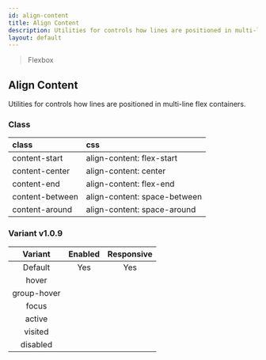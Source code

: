 ```yaml
---
id: align-content
title: Align Content
description: Utilities for controls how lines are positioned in multi-line flex containers.
layout: default
---
```


> Flexbox

## Align Content

Utilities for controls how lines are positioned in multi-line flex containers.

### Class

| <span class="px-3 py-1 text-white bg-charcoal-100 rounded-full">class</span> | <span class="px-3 py-1 text-white bg-charcoal-100 rounded-full">css</span> |
|:--|:--|
| content-start | align-content: flex-start |
| content-center | align-content: center |
| content-end | align-content: flex-end |
| content-between | align-content: space-between |
| content-around | align-content: space-around |

### Variant <span class="ml-1 px-2 py-1 text-sm text-gray-600 bg-gray-300">v1.0.9</span>

| <span class="font-semibold underline">Variant</span> | <span class="font-semibold underline">Enabled</span> | <span class="font-semibold underline">Responsive</span> |
|:-:|:-:|:-:|
| Default | Yes | Yes |
| hover| | |
| group-hover | | |
| focus | | |
| active | | |
| visited | | |
| disabled | | |

